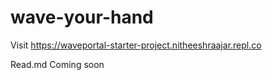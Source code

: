 # wave-your-hand

Visit https://waveportal-starter-project.nitheeshraajar.repl.co

Read.md Coming soon
